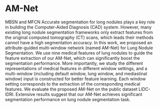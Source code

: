 # AM-Net
MBSN and MFCN
Accurate segmentation for long nodules plays a key role in building the Computer-Aided Diagnosis (CAD) system. However, many existing long nodule segmentation frameworks only extract features from the original computed tomography (CT) scans, which leads their methods cannot have a high segmentation accuracy. In this work, we proposed an attribute-guided multi-window network (named AM-Net) for Lung Nodule Segmentation. We use nine medical features of lung nodules to guide the feature extraction of our AM-Net, which can significantly boost the segmentation performance. More importantly, we study the different representations of medical features in different window settings, and a multi-window (including default window, lung window, and mediastinal window) input is constructed for better feature learning. Each window setting corresponds to the extraction of the corresponding medical features. We evaluate the proposed AM-Net on the public dataset LIDC-IDRI. Extensive results suggest that our AM-Net achieves significant segmentation performance on lung nodule segmentation task. 

